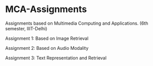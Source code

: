 # MCA-Assignments
Assignments based on Multimedia Computing and Applications. (6th semester, IIIT-Delhi)

Assignment 1: Based on Image Retrieval 

Assignment 2: Based on Audio Modality

Assignment 3: Text Representation and Retrieval
